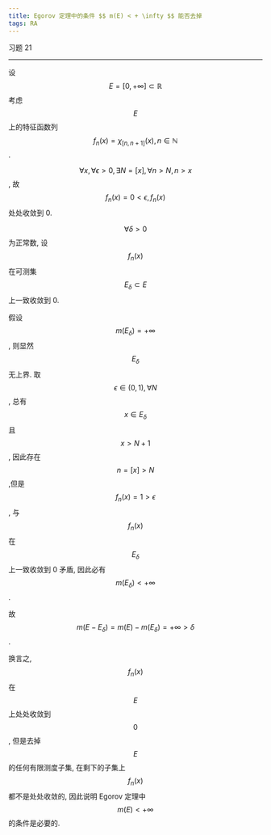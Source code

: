 ```yaml
---
title: Egorov 定理中的条件 $$ m(E) < + \infty $$ 能否去掉
tags: RA
---
```


习题 21

<!--more-->

---



设 $$ E = [0,+\infty] \subset \mathbb{R} $$ 考虑 $$ E $$ 上的特征函数列 $$ f_n(x) = \chi_{[n,n+1]}(x), n \in \mathbb{N}$$.

$$ \forall x, \forall \epsilon > 0, \exists N = [x], \forall n > N, n > x$$, 故 $$ f_n(x) = 0 < \epsilon, f_n(x) $$处处收敛到 0.

$$ \forall \delta > 0 $$ 为正常数, 设 $$ f_n(x) $$ 在可测集  $$ E_\delta \subset E$$ 上一致收敛到 0. 

假设$$ m(E_\delta) = + \infty $$, 则显然 $$ E_\delta $$无上界.
取 $$ \epsilon \in (0,1), \forall N $$, 总有 $$ x \in E_\delta $$且 $$ x > N + 1 $$, 因此存在 $$ n = [x] > N $$,但是 $$ f_n(x) = 1 > \epsilon$$, 与 $$ f_n(x) $$ 在  $$ E_\delta $$ 上一致收敛到 0 矛盾, 因此必有 $$ m(E_\delta) < +\infty$$.

故 $$ m(E - E_\delta) = m(E) - m(E_\delta) = + \infty > \delta$$.

换言之, $$f_n(x)$$ 在 $$ E $$上处处收敛到 $$ 0 $$, 但是去掉 $$ E $$ 的任何有限测度子集, 在剩下的子集上$$f_n(x)$$都不是处处收敛的, 因此说明 Egorov 定理中 $$ m(E) < + \infty $$ 的条件是必要的.